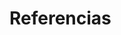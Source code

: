 # Referencias


[](http://definicion.de/disruptivo/)
[](https://es.wikipedia.org/wiki/Tecnolog%C3%ADa_disruptiva)
[](http://www.emprendedores.es/gestion/como-ser-un-negocio-disruptivo)
[](http://www.uv-mdap.com/blog/pensamientos-disruptivos/)
[](https://www.leadersummaries.com/ver-resumen/ideas-disruptivas#gs.vY3PhVY)
[](http://ppbf.eu/el-adyacente-posible/)
[](https://vimeo.com/kirbyferguson)
